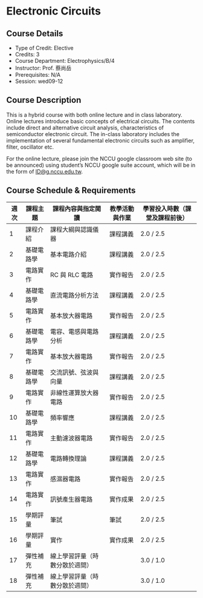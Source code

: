 # Electronic Circuits

## Course Details

- Type of Credit: Elective
- Credits: 3
- Course Department: Electrophysics/B/4
- Instructor: Prof. 蔡尚岳
- Prerequisites: N/A
- Session: wed09-12

## Course Description

This is a hybrid course with both online lecture and in class laboratory. Online lectures introduce basic concepts of electrical circuits. The contents include direct and alternative circuit analysis, characteristics of semiconductor electronic circuit. The in-class laboratory includes the implementation of several fundamental electronic circuits such as amplifier, filter, oscillator etc.

For the online lecture, please join the NCCU google classroom web site (to be announced) using student’s NCCU google suite account, which will be in the form of ID@g.nccu.edu.tw.

## Course Schedule & Requirements

| 週次 | 課程主題       | 課程內容與指定閱讀        | 教學活動與作業  | 學習投入時數（課堂及課程前後） |
|------|----------------|-----------------------------|-----------------|------------------------------|
| 1    | 課程介紹       | 課程大綱與認識儀器          | 課程講義        | 2.0 / 2.5                    |
| 2    | 基礎電路學     | 基本電路介紹                | 課程講義        | 2.0 / 2.5                    |
| 3    | 電路實作       | RC 與 RLC 電路              | 實作報告        | 2.0 / 2.5                    |
| 4    | 基礎電路學     | 直流電路分析方法            | 課程講義        | 2.0 / 2.5                    |
| 5    | 電路實作       | 基本放大器電路              | 實作報告        | 2.0 / 2.5                    |
| 6    | 基礎電路學     | 電容、電感與電路分析        | 課程講義        | 2.0 / 2.5                    |
| 7    | 電路實作       | 基本放大器電路              | 實作報告        | 2.0 / 2.5                    |
| 8    | 基礎電路學     | 交流訊號、弦波與向量        | 課程講義        | 2.0 / 2.5                    |
| 9    | 電路實作       | 非線性運算放大器電路        | 實作報告        | 2.0 / 2.5                    |
| 10   | 基礎電路學     | 頻率響應                    | 課程講義        | 2.0 / 2.5                    |
| 11   | 電路實作       | 主動濾波器電路              | 實作報告        | 2.0 / 2.5                    |
| 12   | 基礎電路學     | 電路轉換理論                | 課程講義        | 2.0 / 2.5                    |
| 13   | 電路實作       | 感濕器電路                  | 實作報告        | 2.0 / 2.5                    |
| 14   | 電路實作       | 訊號產生器電路              | 實作成果        | 2.0 / 2.5                    |
| 15   | 學期評量       | 筆試                         | 筆試            | 2.0 / 2.5                    |
| 16   | 學期評量       | 實作                         | 實作成果        | 2.0 / 2.5                    |
| 17   | 彈性補充       | 線上學習評量（時數分散於週間）|                 | 3.0 / 1.0                    |
| 18   | 彈性補充       | 線上學習評量（時數分散於週間）|                 | 3.0 / 1.0                    |